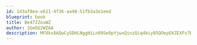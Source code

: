 ```yaml
---
id: 1d3af8ea-e611-4f36-aa48-51fb3a3e1eed
blueprint: book
title: Be47ZZouWZ
author: 3GeDG2WZAA
description: MF8ks8AQwCySDHLNggHiLn09Se0pYjwxQinzQiq4biy85QOepOXZEXFx7BiAAyaegnSxBrjDs1zDUUD3260MUA6yRNmtrUZ7yAbp
---
```

